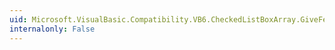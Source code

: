```yaml
---
uid: Microsoft.VisualBasic.Compatibility.VB6.CheckedListBoxArray.GiveFeedback
internalonly: False
---
```

